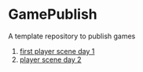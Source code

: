 # GamePublish
A template repository to publish games

1. [first player scene day 1](coin-dash)
2. [player scene day 2](player_scene_830)
